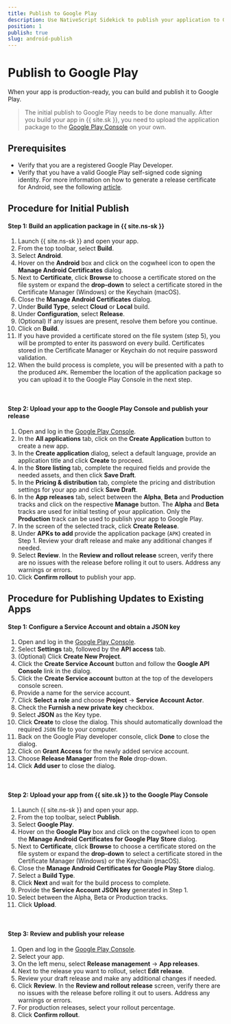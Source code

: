 ```yaml
---
title: Publish to Google Play
description: Use NativeScript Sidekick to publish your application to Google Play.
position: 1
publish: true
slug: android-publish
---
```


# Publish to Google Play

When your app is production-ready, you can build and publish it to Google Play.

> The initial publish to Google Play needs to be done manually. After you build your app in {{ site.sk }}, you need to upload the application package to the [Google Play Console](https://play.google.com/apps/publish/) on your own.

## Prerequisites

* Verify that you are a registered Google Play Developer.
* Verify that you have a valid Google Play self-signed code signing identity. For more information on how to generate a release certificate for Android, see the following [article](https://docs.nativescript.org/publishing/publishing-android-apps#certificates).

## Procedure for Initial Publish

#### Step 1: Build an application package in {{ site.ns-sk }}

1. Launch {{ site.ns-sk }} and open your app.
1. From the top toolbar, select **Build**.
1. Select **Android**.
1. Hover on the **Android** box and click on the cogwheel icon to open the **Manage Android Certificates** dialog. 
1. Next to **Certificate**, click **Browse** to choose a certificate stored on the file system or expand the **drop-down** to select a certificate stored in the Certificate Manager (Windows) or the Keychain (macOS).
1. Close the **Manage Android Certificates** dialog.
1. Under **Build Type**, select **Cloud** or **Local** build.
1. Under **Configuration**, select **Release**.
1. (Optional) If any issues are present, resolve them before you continue.
1. Click on **Build**.
1. If you have provided a certificate stored on the file system (step 5), you will be prompted to enter its password on every build. Certificates stored in the Certificate Manager or Keychain do not require password validation. 
1. When the build process is complete, you will be presented with a path to the produced `APK`. Remember the location of the application package so you can upload it to the Google Play Console in the next step.

<br/>

#### Step 2: Upload your app to the Google Play Console and publish your release

1. Open and log in the [Google Play Console](https://play.google.com/apps/publish/).
1. In the **All applications** tab, click on the **Create Application** button to create a new app.
1. In the **Create application** dialog, select a default language, provide an application title and click **Create** to proceed.
1. In the **Store listing** tab, complete the required fields and provide the needed assets, and then click **Save Draft**.
1. In the **Pricing & distribution** tab, complete the pricing and distribution settings for your app and click **Save Draft**.
1. In the **App releases** tab, select between the **Alpha**, **Beta** and **Production** tracks and click on the respective **Manage** button. The **Alpha** and **Beta** tracks are used for initial testing of your application. Only the **Production** track can be used to publish your app to Google Play.
1. In the screen of the selected track, click **Create Release**.
1. Under **APKs to add** provide the application package (`APK`) created in Step 1. Review your draft release and make any additional changes if needed.
1. Select **Review**. In the **Review and rollout release** screen, verify there are no issues with the release before rolling it out to users. Address any warnings or errors.
1. Click **Confirm rollout** to publish your app.
	
## Procedure for Publishing Updates to Existing Apps

#### Step 1: Configure a Service Account and obtain a JSON key

1. Open and log in the [Google Play Console](https://play.google.com/apps/publish/).
1. Select **Settings** tab, followed by the **API access** tab.
1. (Optional) Click **Create New Project**.
1. Click the **Create Service Account** button and follow the **Google API Console** link in the dialog.
1. Click the **Create Service account** button at the top of the developers console screen.
1. Provide a name for the service account.
1. Click **Select a role** and choose **Project** &#8594; **Service Account Actor**.
1. Check the **Furnish a new private key** checkbox.
1. Select **JSON** as the Key type.
1. Click **Create** to close the dialog. This should automatically download the required `JSON` file to your computer. 
1. Back on the Google Play developer console, click **Done** to close the dialog.
1. Click on **Grant Access** for the newly added service account.
1. Choose **Release Manager** from the **Role** drop-down.
1. Click **Add user** to close the dialog.

<br/>

#### Step 2: Upload your app from {{ site.sk }} to the Google Play Console

1. Launch {{ site.ns-sk }} and open your app.
1. From the top toolbar, select **Publish**.
1. Select **Google Play**.
1. Hover on the **Google Play** box and click on the cogwheel icon to open the **Manage Android Certificates for Google Play Store** dialog. 
1. Next to **Certificate**, click **Browse** to choose a certificate stored on the file system or expand the **drop-down** to select a certificate stored in the Certificate Manager (Windows) or the Keychain (macOS).
1. Close the **Manage Android Certificates for Google Play Store** dialog. 
1. Select a **Build Type**.
1. Click **Next** and wait for the build process to complete.
1. Provide the **Service Account JSON key** generated in Step 1.
1. Select between the Alpha, Beta or Production tracks.
1. Click **Upload**.

<br/>

#### Step 3: Review and publish your release

1. Open and log in the [Google Play Console](https://play.google.com/apps/publish/). 
1. Select your app.
1. On the left menu, select **Release management** &#8594; **App releases**.
1. Next to the release you want to rollout, select **Edit release**.
1. Review your draft release and make any additional changes if needed.
1. Click **Review**. In the **Review and rollout release** screen, verify there are no issues with the release before rolling it out to users. Address any warnings or errors.
1. For production releases, select your rollout percentage.
1. Click **Confirm rollout**.

